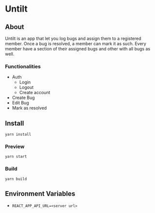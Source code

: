 # Untilt

## About

Untilt is an app that let you log bugs and assign them to a registered member. Once a bug is resolved, a member can mark it as such. Every member have a section of their assigned bugs and other with all bugs as well.

### Functionalities

- Auth
  - Login
  - Logout
  - Create account
- Create Bug
- Edit Bug
- Mark as resolved

## Install

```
yarn install
```

### Preview

```
yarn start
```

### Build

```
yarn build
```

## Environment Variables

- `REACT_APP_API_URL=<server url>`
